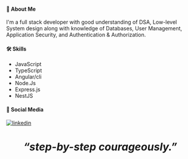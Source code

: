 
#### 🚀 About Me
I'm a full stack developer with good understanding of DSA, Low-level System design along with knowledge of Databases, User Management, Application Security, and Authentication & Authorization.


#### 🛠 Skills

- JavaScript
- TypeScript
- Angular/cli
- Node.Js
- Express.js
- NestJS


#### 🔗 Social Media

[![linkedin](https://img.shields.io/badge/linkedin-0A66C2?style=for-the-badge&logo=linkedin&logoColor=white)](https://www.linkedin.com/in/codesirohi/)

<h1 align='center'><i>“step-by-step courageously.”</i></h1>
